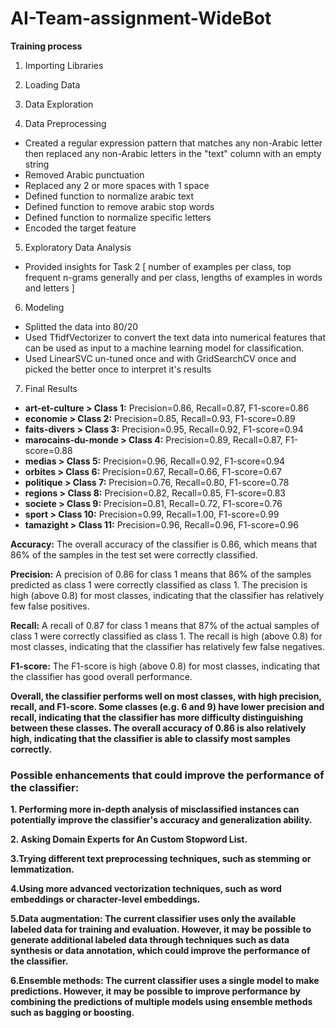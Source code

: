 # AI-Team-assignment-WideBot

__Training process__

1. Importing Libraries

2. Loading Data

3. Data Exploration

4. Data Preprocessing

* Created a regular expression pattern that matches any non-Arabic letter then replaced any non-Arabic letters in the "text" column with an empty string
* Removed Arabic punctuation
* Replaced any 2 or more spaces with 1 space
* Defined function to normalize arabic text
* Defined function to remove arabic stop words
* Defined function to normalize specific letters
* Encoded the target feature

5. Exploratory Data Analysis
* Provided insights for Task 2
[ number of examples per class, top frequent n-grams generally and per class, lengths of examples in words and letters ] 
  
6. Modeling

* Splitted the data into 80/20
* Used TfidfVectorizer to convert the text data into numerical features that can be used as input to a machine learning model for classification.
* Used LinearSVC un-tuned once and with GridSearchCV once and picked the better once to interpret it's results

7. Final Results

* __art-et-culture > Class 1:__ Precision=0.86, Recall=0.87, F1-score=0.86
* __economie > Class 2:__ Precision=0.85, Recall=0.93, F1-score=0.89
* __faits-divers > Class 3:__ Precision=0.95, Recall=0.92, F1-score=0.94
* __marocains-du-monde > Class 4:__ Precision=0.89, Recall=0.87, F1-score=0.88
* __medias > Class 5:__ Precision=0.96, Recall=0.92, F1-score=0.94
* __orbites > Class 6:__ Precision=0.67, Recall=0.66, F1-score=0.67
* __politique > Class 7:__ Precision=0.76, Recall=0.80, F1-score=0.78
* __regions > Class 8:__ Precision=0.82, Recall=0.85, F1-score=0.83
* __societe > Class 9:__ Precision=0.81, Recall=0.72, F1-score=0.76
* __sport > Class 10:__ Precision=0.99, Recall=1.00, F1-score=0.99
* __tamazight > Class 11:__ Precision=0.96, Recall=0.96, F1-score=0.96


__Accuracy:__ The overall accuracy of the classifier is 0.86, which means that 86% of the samples in the test set were correctly classified.

__Precision:__ A precision of 0.86 for class 1 means that 86% of the samples predicted as class 1 were correctly classified as class 1. The precision is high (above 0.8) for most classes, indicating that the classifier has relatively few false positives.

__Recall:__ A recall of 0.87 for class 1 means that 87% of the actual samples of class 1 were correctly classified as class 1. The recall is high (above 0.8) for most classes, indicating that the classifier has relatively few false negatives.

__F1-score:__ The F1-score is high (above 0.8) for most classes, indicating that the classifier has good overall performance.


__Overall, the classifier performs well on most classes, with high precision, recall, and F1-score. Some classes (e.g. 6 and 9) have lower precision and recall, indicating that the classifier has more difficulty distinguishing between these classes. The overall accuracy of 0.86 is also relatively high, indicating that the classifier is able to classify most samples correctly.__


### Possible enhancements that could improve the performance of the classifier:

__1. Performing more in-depth analysis of misclassified instances can potentially improve the classifier's accuracy and generalization ability.__

__2. Asking Domain Experts for An Custom Stopword List.__

__3.Trying different text preprocessing techniques, such as stemming or lemmatization.__

__4.Using more advanced vectorization techniques, such as word embeddings or character-level embeddings.__

__5.Data augmentation: The current classifier uses only the available labeled data for training and evaluation. However, it may be possible to generate additional labeled data through techniques such as data synthesis or data annotation, which could improve the performance of the classifier.__

__6.Ensemble methods: The current classifier uses a single model to make predictions. However, it may be possible to improve performance by combining the predictions of multiple models using ensemble methods such as bagging or boosting.__

